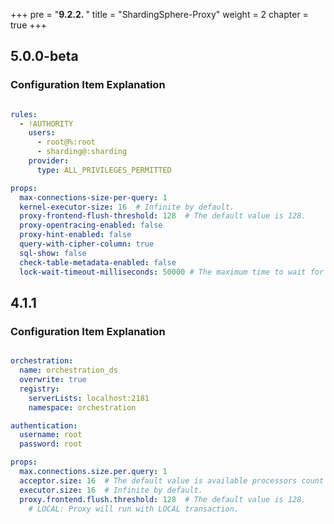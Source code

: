 +++
pre = "<b>9.2.2. </b>"
title = "ShardingSphere-Proxy"
weight = 2
chapter = true
+++

## 5.0.0-beta

### Configuration Item Explanation

```yaml

rules:
  - !AUTHORITY
    users:
      - root@%:root
      - sharding@:sharding
    provider:
      type: ALL_PRIVILEGES_PERMITTED

props:
  max-connections-size-per-query: 1
  kernel-executor-size: 16  # Infinite by default.
  proxy-frontend-flush-threshold: 128  # The default value is 128.
  proxy-opentracing-enabled: false
  proxy-hint-enabled: false
  query-with-cipher-column: true
  sql-show: false
  check-table-metadata-enabled: false
  lock-wait-timeout-milliseconds: 50000 # The maximum time to wait for a lock
  ```

## 4.1.1

### Configuration Item Explanation

```yaml

orchestration:
  name: orchestration_ds
  overwrite: true
  registry:
    serverLists: localhost:2181
    namespace: orchestration

authentication:
  username: root
  password: root

props:
  max.connections.size.per.query: 1
  acceptor.size: 16  # The default value is available processors count * 2.
  executor.size: 16  # Infinite by default.
  proxy.frontend.flush.threshold: 128  # The default value is 128.
    # LOCAL: Proxy will run with LOCAL transaction.
```
